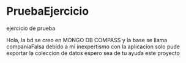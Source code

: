 # PruebaEjercicio
ejercicio de prueba

Hola, la bd se creo en MONGO DB COMPASS y la base se llama companiaFalsa debido a mi inexpertismo con la aplicacion solo pude exportar la coleccion de datos espero sea de tu ayuda este proyecto
